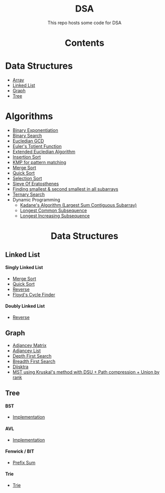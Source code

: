 <h1 align="center">DSA</h1>
<p align="center">This repo hosts some code for DSA</p>
 
<h1 align="center">Contents</h1>

<h1>Data Structures</h1>

- <a href="#array">Array</a>
- <a href="#linked-list">Linked List</a>
- <a href="#graph">Graph</a>
- <a href="#tree">Tree</a>

<h1>Algorithms</h1>

- <a href="./Algos/BinaryExponentiation.cpp">Binary Exponentiation</a>
- <a href="./Algos/BinarySearch.cpp">Binary Search</a>
- <a href="./Algos/EucledianGCD.cpp">Eucledian GCD</a>
- <a href="./Algos/EulersTotientFunction.cpp">Euler's Totient Function</a>
- <a href="./Algos/ExtendedEucledianAlgorithm.cpp">Extended Eucledian Algorithm</a>
- <a href="./Algos/InsertionSort.cpp">Insertion Sort</a>
- <a href="./Algos/KMP.cpp">KMP for pattern matching</a>
- <a href="./Algos/MergeSort.cpp">Merge Sort</a>
- <a href="./Algos/QuickSort.cpp">Quick Sort</a>
- <a href="./Algos/SelectionSort.cpp">Selection Sort</a>
- <a href="./Algos/SieveOfEratosthenes.cpp">Sieve Of Eratosthenes</a>
- <a href="./Algos/SmallestSecondSmallestInSubarrays.cpp">Finding smallest & second smallest in all subarrays</a>
- <a href="./Algos/TernarySearch.cpp">Ternary Search</a>
- Dynamic Programming
  - <a href="./Algos/Kadane.cpp">Kadane's Algorithm (Largest Sum Contiguous Subarray)</a>
  - <a href="./Algos/LongestCommonSubsequence.cpp">Longest Common Subsequence</a>
  - <a href="./Algos/LongestIncreasingSubsequence.cpp">Longest Increasing Subsequence</a>

<h1 align="center">Data Structures</h1>

<h2 id="linked-list">Linked List</h2>

<h4>Singly Linked List</h4>

- <a href="./LinkedList/Singly/MergeSort.cpp">Merge Sort</a>
- <a href="./LinkedList/Singly/QuickSort.cpp">Quick Sort</a>
- <a href="./LinkedList/Singly/Reverse.cpp">Reverse</a>
- <a href="./LinkedList/Singly/CycleFinding.cpp">Floyd's Cycle Finder</a>

<h4>Doubly Linked List</h4>

- <a href="./LinkedList/Doubly/Reverse.cpp">Reverse</a>

<h2 id="graph">Graph</h2>

- <a href="./Graph/AdjanceyMatrix.cpp">Adjancey Matrix</a>
- <a href="./Graph/AdjanceyList.cpp">Adjancey List</a>
- <a href="./Graph/DFS.cpp">Depth First Search</a>
- <a href="./Graph/BFS.cpp">Breadth First Search</a>
- <a href="./Graph/Dijsktra.cpp">Dijsktra</a>
- <a href="./Graph/KruskalMethodOptimized.cpp">MST using Kruskal's method with DSU + Path compression + Union by rank</a>

<h2 id="tree">Tree</h2>

<h4>BST</h4>

- <a href="./Tree/BST/Implementation.cpp">Implementation</a>

<h4>AVL</h4>

- <a href="./Tree/AVL/Implementation.cpp">Implementation</a>

<h4>Fenwick / BIT</h4>

- <a href="./Tree/Fenwick/PrefixSum.cpp">Prefix Sum</a>

<h4>Trie</h4>

- <a href="./Tree/Trie/Implementation.cpp">Trie</a>